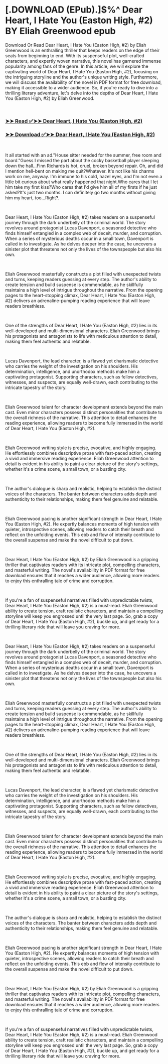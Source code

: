 # [.DOWNLOAD (EPub).]$%^ Dear Heart, I Hate You (Easton High, #2) BY Eliah Greenwood epub

<p>Download Or Read Dear Heart, I Hate You (Easton High, #2) by Eliah Greenwood is an enthralling thriller that keeps readers on the edge of their seats from beginning to end. With its suspenseful plot, well-crafted characters, and expertly woven narrative, this novel has garnered immense popularity among fans of the genre. In this article, we will explore the captivating world of Dear Heart, I Hate You (Easton High, #2), focusing on the intriguing storyline and the author's unique writing style. Furthermore, we will discuss the availability of the novel in PDF format for free download, making it accessible to a wider audience. So, if you're ready to dive into a thrilling literary adventure, let's delve into the depths of Dear Heart, I Hate You (Easton High, #2) by Eliah Greenwood.</p>
<p>&nbsp;</p>

### [➤➤ Read ✅➤➤ Dear Heart, I Hate You (Easton High, #2)](https://pdfwebsitebooks.blogspot.com/id/59763910)

### [➤➤ Download ✅➤➤ Dear Heart, I Hate You (Easton High, #2)](https://pdfwebsitebooks.blogspot.com/id/59763910)

<p>&nbsp;</p>
<p>It all started with an ad."House sitter needed for the summer, free room and board."Guess I missed the part about the cocky basketball player sleeping down the hall...Finn Richards is hot, cruel, broken beyond repair. Oh, and did I mention hell-bent on making me quit?Whatever. It's not like his charms work on me, anyway. I'm immune to his cold, hazel eyes, and I'm not even a little bit curious about what really happened that night.Who cares that I let him take my first kiss?Who cares that I'd give him all of my firsts if he just asked?It's just two months. I can definitely go two months without giving him my heart, too...Right?.</p>
<p>&nbsp;</p>
<p>Dear Heart, I Hate You (Easton High, #2) takes readers on a suspenseful journey through the dark underbelly of the criminal world. The story revolves around protagonist Lucas Davenport, a seasoned detective who finds himself entangled in a complex web of deceit, murder, and corruption. When a series of mysterious deaths occur in a small town, Davenport is called in to investigate. As he delves deeper into the case, he uncovers a sinister plot that threatens not only the lives of the townspeople but also his own.</p>
<p>&nbsp;</p>
<p>Eliah Greenwood masterfully constructs a plot filled with unexpected twists and turns, keeping readers guessing at every step. The author's ability to create tension and build suspense is commendable, as he skillfully maintains a high level of intrigue throughout the narrative. From the opening pages to the heart-stopping climax, Dear Heart, I Hate You (Easton High, #2) delivers an adrenaline-pumping reading experience that will leave readers breathless.</p>
<p>&nbsp;</p>
<p>One of the strengths of Dear Heart, I Hate You (Easton High, #2) lies in its well-developed and multi-dimensional characters. Eliah Greenwood brings his protagonists and antagonists to life with meticulous attention to detail, making them feel authentic and relatable.</p>
<p>&nbsp;</p>
<p>Lucas Davenport, the lead character, is a flawed yet charismatic detective who carries the weight of the investigation on his shoulders. His determination, intelligence, and unorthodox methods make him a captivating protagonist. Supporting characters, such as fellow detectives, witnesses, and suspects, are equally well-drawn, each contributing to the intricate tapestry of the story.</p>
<p>&nbsp;</p>
<p>Eliah Greenwood talent for character development extends beyond the main cast. Even minor characters possess distinct personalities that contribute to the overall richness of the narrative. This attention to detail enhances the reading experience, allowing readers to become fully immersed in the world of Dear Heart, I Hate You (Easton High, #2).</p>
<p>&nbsp;</p>
<p>Eliah Greenwood writing style is precise, evocative, and highly engaging. He effortlessly combines descriptive prose with fast-paced action, creating a vivid and immersive reading experience. Eliah Greenwood attention to detail is evident in his ability to paint a clear picture of the story's settings, whether it's a crime scene, a small town, or a bustling city.</p>
<p>&nbsp;</p>
<p>The author's dialogue is sharp and realistic, helping to establish the distinct voices of the characters. The banter between characters adds depth and authenticity to their relationships, making them feel genuine and relatable.</p>
<p>&nbsp;</p>
<p>Eliah Greenwood pacing is another significant strength in Dear Heart, I Hate You (Easton High, #2). He expertly balances moments of high tension with quieter, introspective scenes, allowing readers to catch their breath and reflect on the unfolding events. This ebb and flow of intensity contribute to the overall suspense and make the novel difficult to put down.</p>
<p>&nbsp;</p>
<p>Dear Heart, I Hate You (Easton High, #2) by Eliah Greenwood is a gripping thriller that captivates readers with its intricate plot, compelling characters, and masterful writing. The novel's availability in PDF format for free download ensures that it reaches a wider audience, allowing more readers to enjoy this enthralling tale of crime and corruption.</p>
<p>&nbsp;</p>
<p>If you're a fan of suspenseful narratives filled with unpredictable twists, Dear Heart, I Hate You (Easton High, #2) is a must-read. Eliah Greenwood ability to create tension, craft realistic characters, and maintain a compelling storyline will keep you engrossed until the very last page. So, grab a copy of Dear Heart, I Hate You (Easton High, #2), buckle up, and get ready for a thrilling literary ride that will leave you craving for more.</p>
<p>&nbsp;</p>
<p>Dear Heart, I Hate You (Easton High, #2) takes readers on a suspenseful journey through the dark underbelly of the criminal world. The story revolves around protagonist Lucas Davenport, a seasoned detective who finds himself entangled in a complex web of deceit, murder, and corruption. When a series of mysterious deaths occur in a small town, Davenport is called in to investigate. As he delves deeper into the case, he uncovers a sinister plot that threatens not only the lives of the townspeople but also his own.</p>
<p>&nbsp;</p>
<p>Eliah Greenwood masterfully constructs a plot filled with unexpected twists and turns, keeping readers guessing at every step. The author's ability to create tension and build suspense is commendable, as he skillfully maintains a high level of intrigue throughout the narrative. From the opening pages to the heart-stopping climax, Dear Heart, I Hate You (Easton High, #2) delivers an adrenaline-pumping reading experience that will leave readers breathless.</p>
<p>&nbsp;</p>
<p>One of the strengths of Dear Heart, I Hate You (Easton High, #2) lies in its well-developed and multi-dimensional characters. Eliah Greenwood brings his protagonists and antagonists to life with meticulous attention to detail, making them feel authentic and relatable.</p>
<p>&nbsp;</p>
<p>Lucas Davenport, the lead character, is a flawed yet charismatic detective who carries the weight of the investigation on his shoulders. His determination, intelligence, and unorthodox methods make him a captivating protagonist. Supporting characters, such as fellow detectives, witnesses, and suspects, are equally well-drawn, each contributing to the intricate tapestry of the story.</p>
<p>&nbsp;</p>
<p>Eliah Greenwood talent for character development extends beyond the main cast. Even minor characters possess distinct personalities that contribute to the overall richness of the narrative. This attention to detail enhances the reading experience, allowing readers to become fully immersed in the world of Dear Heart, I Hate You (Easton High, #2).</p>
<p>&nbsp;</p>
<p>Eliah Greenwood writing style is precise, evocative, and highly engaging. He effortlessly combines descriptive prose with fast-paced action, creating a vivid and immersive reading experience. Eliah Greenwood attention to detail is evident in his ability to paint a clear picture of the story's settings, whether it's a crime scene, a small town, or a bustling city.</p>
<p>&nbsp;</p>
<p>The author's dialogue is sharp and realistic, helping to establish the distinct voices of the characters. The banter between characters adds depth and authenticity to their relationships, making them feel genuine and relatable.</p>
<p>&nbsp;</p>
<p>Eliah Greenwood pacing is another significant strength in Dear Heart, I Hate You (Easton High, #2). He expertly balances moments of high tension with quieter, introspective scenes, allowing readers to catch their breath and reflect on the unfolding events. This ebb and flow of intensity contribute to the overall suspense and make the novel difficult to put down.</p>
<p>&nbsp;</p>
<p>Dear Heart, I Hate You (Easton High, #2) by Eliah Greenwood is a gripping thriller that captivates readers with its intricate plot, compelling characters, and masterful writing. The novel's availability in PDF format for free download ensures that it reaches a wider audience, allowing more readers to enjoy this enthralling tale of crime and corruption.</p>
<p>&nbsp;</p>
<p>If you're a fan of suspenseful narratives filled with unpredictable twists, Dear Heart, I Hate You (Easton High, #2) is a must-read. Eliah Greenwood ability to create tension, craft realistic characters, and maintain a compelling storyline will keep you engrossed until the very last page. So, grab a copy of Dear Heart, I Hate You (Easton High, #2), buckle up, and get ready for a thrilling literary ride that will leave you craving for more.</p>
<p>&nbsp;</p>
